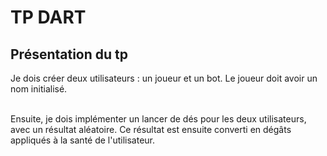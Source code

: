 # TP DART
## Présentation du tp
Je dois créer deux utilisateurs : un joueur et un bot. Le joueur doit avoir un nom initialisé. <br><br>

Ensuite, je dois implémenter un lancer de dés pour les deux utilisateurs, avec un résultat aléatoire. Ce résultat est ensuite converti en dégâts appliqués à la santé de l'utilisateur.
